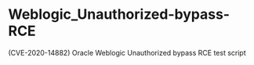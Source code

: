 # Weblogic_Unauthorized-bypass-RCE
(CVE-2020-14882) Oracle Weblogic Unauthorized bypass RCE test script

